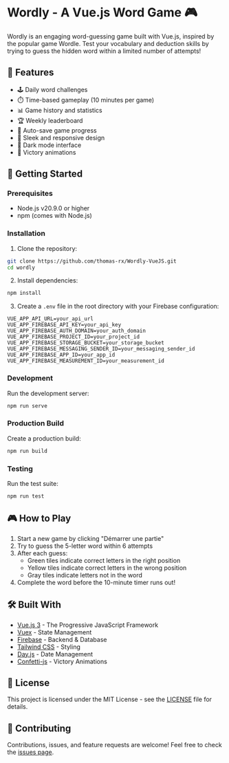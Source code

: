 # Wordly - A Vue.js Word Game 🎮

Wordly is an engaging word-guessing game built with Vue.js, inspired by the popular game Wordle. Test your vocabulary and deduction skills by trying to guess the hidden word within a limited number of attempts!

## 🎯 Features

- 🕹️ Daily word challenges
- ⏱️ Time-based gameplay (10 minutes per game)
- 📊 Game history and statistics
- 🏆 Weekly leaderboard
- 💾 Auto-save game progress
- 🎨 Sleek and responsive design
- 🌙 Dark mode interface
- 🎉 Victory animations

## 🚀 Getting Started

### Prerequisites

- Node.js v20.9.0 or higher
- npm (comes with Node.js)

### Installation

1. Clone the repository:
```bash
git clone https://github.com/thomas-rx/Wordly-VueJS.git
cd wordly
```

2. Install dependencies:
```bash
npm install
```

3. Create a `.env` file in the root directory with your Firebase configuration:
```env
VUE_APP_API_URL=your_api_url
VUE_APP_FIREBASE_API_KEY=your_api_key
VUE_APP_FIREBASE_AUTH_DOMAIN=your_auth_domain
VUE_APP_FIREBASE_PROJECT_ID=your_project_id
VUE_APP_FIREBASE_STORAGE_BUCKET=your_storage_bucket
VUE_APP_FIREBASE_MESSAGING_SENDER_ID=your_messaging_sender_id
VUE_APP_FIREBASE_APP_ID=your_app_id
VUE_APP_FIREBASE_MEASUREMENT_ID=your_measurement_id
```

### Development

Run the development server:
```bash
npm run serve
```

### Production Build

Create a production build:
```bash
npm run build
```

### Testing

Run the test suite:
```bash
npm run test
```

## 🎮 How to Play

1. Start a new game by clicking "Démarrer une partie"
2. Try to guess the 5-letter word within 6 attempts
3. After each guess:
   - Green tiles indicate correct letters in the right position
   - Yellow tiles indicate correct letters in the wrong position
   - Gray tiles indicate letters not in the word
4. Complete the word before the 10-minute timer runs out!

## 🛠️ Built With

- [Vue.js 3](https://vuejs.org/) - The Progressive JavaScript Framework
- [Vuex](https://vuex.vuejs.org/) - State Management
- [Firebase](https://firebase.google.com/) - Backend & Database
- [Tailwind CSS](https://tailwindcss.com/) - Styling
- [Day.js](https://day.js.org/) - Date Management
- [Confetti-js](https://www.npmjs.com/package/confetti-js) - Victory Animations

## 📝 License

This project is licensed under the MIT License - see the [LICENSE](LICENSE) file for details.

## 🤝 Contributing

Contributions, issues, and feature requests are welcome! Feel free to check the [issues page](https://github.com/thomas-rx/Wordly-VueJS/issues).
